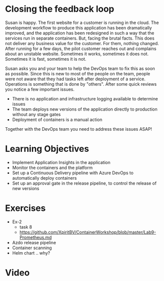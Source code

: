 # Closing the feedback loop
Susan is happy. The first website for a customer is running in the cloud. The development workflow to produce this application has been dramatically improved, and the application has been redesigned in such a way that the services run in separate containers. But, facing the brutal facts. This does not deliver any business value for the customer. For them, nothing changed. After running for a few days, the pilot customer reaches out and complains about an unstable website. Sometimes it works, sometimes it does not. Sometimes it is fast, sometimes it is not. 

Susan asks you and your team to help the DevOps team to fix this as soon as possible. Since this is new to most of the people on the team, people were not aware that they had tasks left after deployment of a service. Operations is something that is done by "others". After some quick reviews you notice a few important issues.

* There is no application and infrastructure logging available to determine issues
* The team deploys new versions of the application directly to production without any stage gates
* Deployment of containers is a manual action

Together with the DevOps team you need to address these issues ASAP!

# Learning Objectives
* Implement Application Insights in the application
* Monitor the containers and the platform
* Set up a Continuous Delivery pipeline with Azure DevOps to automatically deploy containers
* Set up an approval gate in the release pipeline, to control the release of new versions


# Exercises
 * Ex-2
    * task 8
    * https://github.com/XpiritBV/ContainerWorkshop/blob/master/Lab9-Prometheus.md
* Azdo release pipeline
* Container scanning
* Helm chart .. why?

# Video

